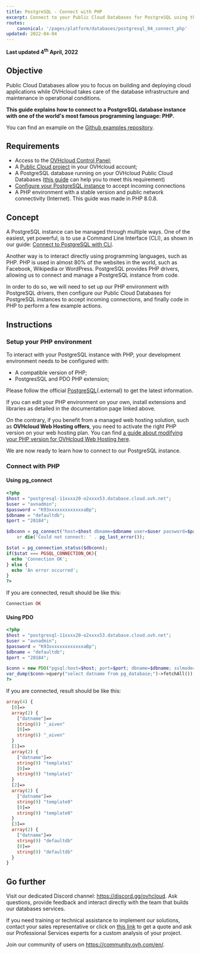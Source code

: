 ```yaml
---
title: PostgreSQL - Connect with PHP
excerpt: Connect to your Public Cloud Databases for PostgreSQL using the PHP programming language
routes:
    canonical: '/pages/platform/databases/postgresql_04_connect_php'
updated: 2022-04-04
---
```


**Last updated 4<sup>th</sup> April, 2022**

## Objective

Public Cloud Databases allow you to focus on building and deploying cloud applications while OVHcloud takes care of the database infrastructure and maintenance in operational conditions.

**This guide explains how to connect to a PostgreSQL database instance with one of the world's most famous programming language: PHP.**

You can find an example on the [Github examples repository](https://github.com/ovh/public-cloud-databases-examples/tree/main/databases/postgresql/php/hello-world).

## Requirements

- Access to the [OVHcloud Control Panel](https://www.ovh.com/auth/?action=gotomanager&from=https://www.ovh.it/&ovhSubsidiary=it);
- A [Public Cloud project](https://www.ovhcloud.com/it/public-cloud/) in your OVHcloud account;
- A PostgreSQL database running on your OVHcloud Public Cloud Databases ([this guide](/pages/platform/databases/databases_01_order_control_panel) can help you to meet this requirement)
- [Configure your PostgreSQL instance](/pages/platform/databases/postgresql_07_prepare_for_incoming_connections) to accept incoming connections
- A PHP environment with a stable version and public network connectivity (Internet). This guide was made in PHP 8.0.8.

## Concept

A PostgreSQL instance can be managed through multiple ways.
One of the easiest, yet powerful, is to use a Command Line Interface (CLI), as shown in our guide: [Connect to PostgreSQL with CLI](/pages/platform/databases/postgresql_03_connect_cli).

Another way is to interact directly using programming languages, such as PHP.
PHP is used in almost 80% of the websites in the world, such as Facebook, Wikipedia or WordPress.
PostgreSQL provides PHP drivers, allowing us to connect and manage a PostgreSQL instance from code.

In order to do so, we will need to set up our PHP environment with PostgreSQL drivers, then configure our Public Cloud Databases for PostgreSQL instances to accept incoming connections, and finally code in PHP to perform a few example actions.

## Instructions

### Setup your PHP environment

To interact with your PostgreSQL instance with PHP, your development environment needs to be configured with:

- A compatible version of PHP;
- PostgresSQL and PDO PHP extension;

Please follow the official [PostgreSQL](https://www.php.net/manual/en/book.pgsql.php){.external} to get the latest information.

If you can edit your PHP environment on your own, install extensions and libraries as detailed in the documentation page linked above.

On the contrary, if you benefit from a managed web hosting solution, such as **OVHcloud Web Hosting offers**, you need to activate the right PHP version on your web hosting plan. You can find [a guide about modifying your PHP version for OVHcloud Web Hosting here](/pages/web/hosting/php_configure_php_on_your_web_hosting_2014).

We are now ready to learn how to connect to our PostgreSQL instance.

### Connect with PHP

#### Using pg_connect

```php
<?php
$host = "postgresql-11xxxx20-o2xxxx53.database.cloud.ovh.net";
$user = "avnadmin";
$password = "K93xxxxxxxxxxxxxaBp";
$dbname = "defaultdb";
$port = "20184";

$dbconn = pg_connect("host=$host dbname=$dbname user=$user password=$password port=$port sslmode=require")
    or die('Could not connect: ' . pg_last_error());

$stat = pg_connection_status($dbconn);
if($stat === PGSQL_CONNECTION_OK){
  echo 'Connection OK';
} else {
  echo 'An error occurred';
}
?>
```
If you are connected, result should be like this:

```php
Connection OK
```

#### Using PDO

```php
<?php
$host = "postgresql-11xxxx20-o2xxxx53.database.cloud.ovh.net";
$user = "avnadmin";
$password = "K93xxxxxxxxxxxxxaBp";
$dbname = "defaultdb";
$port = "20184";

$conn = new PDO("pgsql:host=$host; port=$port; dbname=$dbname; sslmode=require; user=$user; password=$password");
var_dump($conn->query("select datname from pg_database;")->fetchAll());
?>
```

If you are connected, result should be like this:

```php
array(4) {
  [0]=>
  array(2) {
    ["datname"]=>
    string(6) "_aiven"
    [0]=>
    string(6) "_aiven"
  }
  [1]=>
  array(2) {
    ["datname"]=>
    string(9) "template1"
    [0]=>
    string(9) "template1"
  }
  [2]=>
  array(2) {
    ["datname"]=>
    string(9) "template0"
    [0]=>
    string(9) "template0"
  }
  [3]=>
  array(2) {
    ["datname"]=>
    string(9) "defaultdb"
    [0]=>
    string(9) "defaultdb"
  }
}
```

## Go further

Visit our dedicated Discord channel: <https://discord.gg/ovhcloud>. Ask questions, provide feedback and interact directly with the team that builds our databases services.

If you need training or technical assistance to implement our solutions, contact your sales representative or click on [this link](https://www.ovhcloud.com/it/professional-services/) to get a quote and ask our Professional Services experts for a custom analysis of your project.

Join our community of users on <https://community.ovh.com/en/>.
